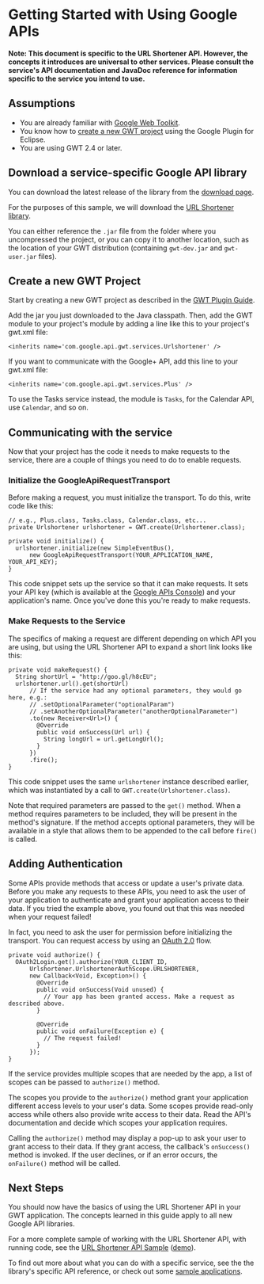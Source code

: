 # Getting Started with Using Google APIs #

**Note: This document is specific to the URL Shortener API. However, the concepts it introduces are universal to other services. Please consult the service's API documentation and JavaDoc reference for information specific to the service you intend to use.**

## Assumptions ##

  * You are already familiar with [Google Web Toolkit](http://code.google.com/webtoolkit/overview.html).
  * You know how to [create a new GWT project](http://code.google.com/eclipse/docs/creating_new_webapp.html) using the Google Plugin for Eclipse.
  * You are using GWT 2.4 or later.

## Download a service-specific Google API library ##

You can download the latest release of the library from the [download page](http://code.google.com/p/gwt-google-apis/wiki/Downloads).

For the purposes of this sample, we will download the [URL Shortener library](http://code.google.com/p/gwt-google-apis/downloads/detail?name=gwt-urlshortener-v1-0.3-alpha.jar).

You can either reference the `.jar` file from the folder where you uncompressed the project, or you can copy it to another location, such as the location of your GWT distribution (containing `gwt-dev.jar` and `gwt-user.jar` files).

## Create a new GWT Project ##

Start by creating a new GWT project as described in the [GWT Plugin Guide](http://code.google.com/eclipse/docs/creating_new_webapp.html).

Add the jar you just downloaded to the Java classpath.  Then, add the GWT module to your project's module by adding a line like this to your project's gwt.xml file:

```
<inherits name='com.google.api.gwt.services.Urlshortener' />
```

If you want to communicate with the Google+ API, add this line to your gwt.xml file:

```
<inherits name='com.google.api.gwt.services.Plus' />
```

To use the Tasks service instead, the module is `Tasks`, for the Calendar API, use `Calendar`, and so on.

## Communicating with the service ##

Now that your project has the code it needs to make requests to the service, there are a couple of things you need to do to enable requests.

### Initialize the GoogleApiRequestTransport ###

Before making a request, you must initialize the transport. To do this, write code like this:

```
// e.g., Plus.class, Tasks.class, Calendar.class, etc...
private Urlshortener urlshortener = GWT.create(Urlshortener.class);

private void initialize() {
  urlshortener.initialize(new SimpleEventBus(),
      new GoogleApiRequestTransport(YOUR_APPLICATION_NAME, YOUR_API_KEY);
}
```

This code snippet sets up the service so that it can make requests. It sets your API key (which is available at the [Google APIs Console](http://code.google.com/apis/console)) and your application's name. Once you've done this you're ready to make requests.

### Make Requests to the Service ###

The specifics of making a request are different depending on which API you are using, but using the URL Shortener API to expand a short link looks like this:

```
private void makeRequest() {
  String shortUrl = "http://goo.gl/h8cEU";
  urlshortener.url().get(shortUrl)
      // If the service had any optional parameters, they would go here, e.g.:
      // .setOptionalParameter("optionalParam")
      // .setAnotherOptionalParameter("anotherOptionalParameter")
      .to(new Receiver<Url>() {
        @Override
        public void onSuccess(Url url) {
          String longUrl = url.getLongUrl();
        }
      })
      .fire();
}
```

This code snippet uses the same `urlshortener` instance described earlier, which was instantiated by a call to `GWT.create(Urlshortener.class)`.

Note that required parameters are passed to the `get()` method. When a method requires parameters to be included, they will be present in the method's signature. If the method accepts optional parameters, they will be available in a style that allows them to be appended to the call before `fire()` is called.

## Adding Authentication ##

Some APIs provide methods that access or update a user's private data. Before you make any requests to these APIs, you need to ask the user of your application to authenticate and grant your application access to their data. If you tried the example above, you found out that this was needed when your request failed!

In fact, you need to ask the user for permission before initializing the transport.  You can request access by using an    [OAuth 2.0](http://code.google.com/apis/accounts/docs/OAuth2.html) flow.

```
private void authorize() {
  OAuth2Login.get().authorize(YOUR_CLIENT_ID,
      Urlshortener.UrlshortenerAuthScope.URLSHORTENER, 
      new Callback<Void, Exception>() {
        @Override
        public void onSuccess(Void unused) {
          // Your app has been granted access. Make a request as described above.
        }

        @Override
        public void onFailure(Exception e) {
          // The request failed!
        }
      });
}
```

If the service provides multiple scopes that are needed by the app, a list of scopes can be passed to `authorize()` method.

The scopes you provide to the `authorize()` method grant your application different access levels to your user's data. Some scopes provide read-only access while others also provide write access to their data. Read the API's documentation and decide which scopes your application requires.

Calling the `authorize()` method may display a pop-up to ask your user to grant access to their data. If they grant access, the callback's `onSuccess()` method is invoked. If the user declines, or if an error occurs, the `onFailure()` method will be called.

## Next Steps ##
You should now have the basics of using the URL Shortener API in your GWT application. The concepts learned in this guide apply to all new Google API libraries.

For a more complete sample of working with the URL Shortener API, with running code, see the [URL Shortener API Sample](http://code.google.com/p/gwt-google-apis/source/browse/trunk/apis/samples/urlshortener/com/google/api/gwt/samples/urlshortener/client/UrlshortenerEntryPoint.java) ([demo](http://gwt-google-apis.googlecode.com/svn/trunk/apis/samples/urlshortener/demo/UrlshortenerSample.html)).

To find out more about what you can do with a specific service, see the the library's specific API reference, or check out some [sample applications](GoogleAPIsSamples.md).